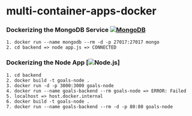 # multi-container-apps-docker


### **Dockerizing the MongoDB Service** [![MongoDB](https://img.shields.io/badge/MongoDB-20232A?style=for-the-badge&logo=mongodb&logoColor=green)](https://github.com/virus231)
    1. docker run --name mongodb --rm -d -p 27017:27017 mongo
    2. cd backend => node app.js => CONNECTED

### **Dockerizing the Node App** [![Node.js](https://img.shields.io/badge/Node.js-20232A?style=for-the-badge&logo=nodejs&logoColor=green)] 
    1. cd backend
    2. docker build -t goals-node .
    3. docker run -d -p 3000:3000 goals-node
    4. docker run --name goals-backend --rm goals-node => ERROR: Failed
    5. localhost => host.docker.internal
    6. docker build -t goals-node .
    7. docker run --name goals-backend --rm -d -p 80:80 goals-node